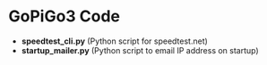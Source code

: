 # GoPiGo3 Code

- **speedtest_cli.py** (Python script for speedtest.net)
- **startup_mailer.py** (Python script to email IP address on startup)